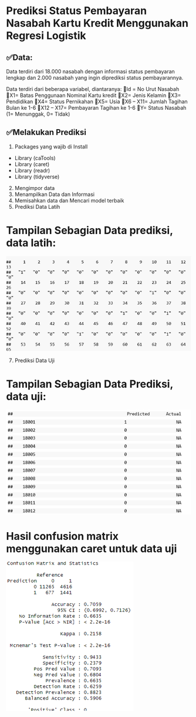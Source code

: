 # Prediksi Status Pembayaran Nasabah Kartu Kredit Menggunakan Regresi Logistik

## ✅Data:
Data terdiri dari 18.000 nasabah dengan informasi status pembayaran lengkap dan 2.000 nasabah yang ingin diprediksi status pembayarannya.

Data terdiri dari beberapa variabel, diantaranya:
🔸Id = No Urut Nasabah
🔸X1= Batas Penggunaan Nominal Kartu kredit
🔸X2= Jenis Kelamin
🔸X3= Pendidikan
🔸X4= Status Pernikahan
🔸X5= Usia
🔸X6 – X11= Jumlah Tagihan Bulan ke 1-6
🔸X12 – X17= Pembayaran Tagihan ke 1-6
🔸Y= Status Nasabah (1= Menunggak, 0= Tidak)

## ✅Melakukan Prediksi

1.	Packages yang wajib di Install
-	Library (caTools)
-	Library (caret)
-	Library (readr)
-	Library (tidyverse)
  
2.	Mengimpor data
3.	Menampilkan Data dan Informasi
4.	Memisahkan data dan Mencari model terbaik
5.	Prediksi Data Latih
   # Tampilan Sebagian Data prediksi, data latih:
  	
   ![Data Prediksi Sebagian](/Data%20Pred1.png)


7.	Prediksi Data Uji
   # Tampilan Sebagian Data Prediksi, data uji:
   ![Data Prediksi Sebagian](/Data%20Pred%20Datauji.png)

   # Hasil confusion matrix menggunakan caret untuk data uji
   ![Data Prediksi Sebagian](/Conf%20Matrix.png)
    

